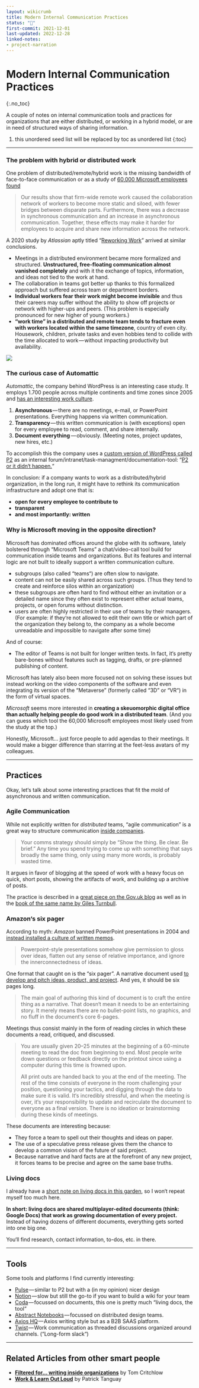 ```yaml
---
layout: wikicrumb 
title: Modern Internal Communication Practices
status: "🌿"
first-commit: 2021-12-01
last-updated: 2022-12-28
linked-notes:
- project-narration
---
```


# Modern Internal Communication Practices
{:.no_toc}

A couple of notes on internal communication tools and practices for organizations that are either distributed, or working in a hybrid model, or are in need of structured ways of sharing information.

1. this unordered seed list will be replaced by toc as unordered list
{:toc}

---

### The problem with hybrid or distributed work

One problem of distributed/remote/hybrid work is the missing bandwidth of face-to-face communication or as a study of [60,000 Microsoft employees found](https://www.nature.com/articles/s41562-021-01196-4)

> Our results show that firm-wide remote work caused the collaboration network of workers to become more static and siloed, with fewer bridges between disparate parts. Furthermore, there was a decrease in synchronous communication and an increase in asynchronous communication. Together, these effects may make it harder for employees to acquire and share new information across the network.

A 2020 study by *Atlassian* aptly titled “[Reworking Work](https://atlassianblog.wpengine.com/wp-content/uploads/2020/10/executive-summary_reworking-work_atlassian-and-paper-giant.pdf)” arrived at similar conclusions.

- Meetings in a distributed environment became more formalized and structured. **Unstructured, free-floating communication almost vanished completely** and with it the exchange of topics, information, and ideas not tied to the work at hand.
- The collaboration in teams got better up thanks to this formalized approach but suffered across team or department borders.
- **Individual workers fear their work might become invisible** and thus their careers may suffer without the ability to show off projects or network with higher-ups and peers. (This problem is especially pronounced for new higher of young workers.)
- **“work time” in a distributed and remote team tends to fracture even with workers located within the same timezone**, country of even city. Housework, children, private tasks and even hobbies tend to collide with the time allocated to work — without impacting productivity but availability.

![](/img/wiki/remote-timetable.png)

### The curious case of Automattic

*Automattic*, the company behind WordPress is an interesting case study. It employs 1.700 people across multiple continents and time zones since 2005 and [has an interesting work culture](https://techcrunch.com/2021/10/19/automattic-tc1-remote/).

1. **Asynchronous** — there are no meetings, e-mail, or PowerPoint presentations. Everything happens via written communication.
2. **Transparency** — this written communication is (with exceptions) open for every employee to read, comment, and share internally.
3. **Document everything**  — obviously. (Meeting notes, project updates, new hires, etc.)

To accomplish this the company uses a [custom version of WordPress called P2](https://wordpress.com/p2/) as an internal forum/intranet/task-managment/documentation-tool: “[P2 or it didn‘t happen.](https://stephyiu.com/2019/02/17/behind-the-scenes-culture-and-tools-of-remote-work-at-automattic/)“

In conclusion: if a company wants to work as a distributed/hybrid organization, in the long run, it might have to rethink its communication infrastructure and adopt one that is:
- **open for every employee to contribute to**
- **transparent**
- **and most importantly: written**

### Why is Microsoft moving in the opposite direction?

Microsoft has dominated offices around the globe with its software, lately bolstered through “Microsoft Teams” a chat/video-call tool build for communication inside teams and organizations. But its features and internal logic are not built to ideally support a written communication culture.

- subgroups (also called “teams“) are often slow to navigate.
- content can not be easily shared across such groups. (Thus they tend to create and reinforce silos within an organization)
- these subgroups are often hard to find without either an invitation or a detailed name since they often exist to represent either actual teams, projects, or open forums without distinction.
- users are often highly restricted in their use of teams by their managers. (For example: if they‘re not allowed to edit their own title or which part of the organization they belong to, the company as a whole become unreadable and impossible to navigate after some time)

And of course:

- The editor of Teams is not built for longer written texts. In fact, it‘s pretty bare-bones without features such as tagging, drafts, or pre-planned publishing of content.

Microsoft has lately also been more focused not on solving these issues but instead working on the video components of the software and even integrating its version of the “Metaverse” (formerly called “3D” or “VR“) in the form of virtual spaces.

*Microsoft* seems more interested in **creating a skeuomorphic digital office than actually helping people do good work in a distributed team**. (And you can guess which tool the 60,000 Microsoft employees most likely used from the study at the top.)

Honestly, Microsoft... just force people to add agendas to their meetings. It would make a bigger difference than starring at the feet-less avatars of my colleagues.

----

## Practices

Okay, let‘s talk about some interesting practices that fit the mold of asynchronous and written communication.

### Agile Communication

While not explicitly written for *distributed* teams, “agile communication” is a great way to structure communication [inside companies](https://defradigital.blog.gov.uk/a-guide-to-agile-communication/).

> Your comms strategy should simply be “Show the thing. Be clear. Be brief.” Any time you spend trying to come up with something that says broadly the same thing, only using many more words, is probably wasted time.

It argues in favor of blogging at the speed of work with a heavy focus on quick, short posts, showing the artifacts of work, and building up a archive of posts.

The practice is described in a [great piece on the Gov.uk blog](https://defradigital.blog.gov.uk/a-guide-to-agile-communication/) as well as in the [book of the same name by Giles Turnbull](https://agilecommshandbook.com/).

### Amazon‘s six pager

According to myth: *Amazon* banned PowerPoint presentations in 2004 and [instead installed a culture of written memos](https://www.businessinsider.com.au/jeff-bezos-email-against-powerpoint-presentations-2015-7).

> Powerpoint-style presentations somehow give permission to gloss over ideas, flatten out any sense of relative importance, and ignore the innerconnectedness of ideas.

One format that caught on is the “six pager”. A narrative document used [to develop and pitch ideas, product, and project](https://writingcooperative.com/the-anatomy-of-an-amazon-6-pager-fc79f31a41c9). And yes, it should be six pages long.

> The main goal of authoring this kind of document is to craft the entire thing as a narrative. That doesn‘t mean it needs to be an entertaining story. It merely means there are no bullet-point lists, no graphics, and no fluff in the document‘s core 6-pages.

Meetings thus consist mainly in the form of reading circles in which these documents a read, critiqued, and discussed.

> You are usually given 20–25 minutes at the beginning of a 60-minute meeting to read the doc from beginning to end. Most people write down questions or feedback directly on the printout since using a computer during this time is frowned upon.
> 
> All print outs are handed back to you at the end of the meeting. The rest of the time consists of everyone in the room challenging your position, questioning your tactics, and digging through the data to make sure it is valid. It‘s incredibly stressful, and when the meeting is over, it‘s your responsibility to update and recirculate the document to everyone as a final version. There is no ideation or brainstorming during these kinds of meetings.

These documents are interesting because:

- They force a team to spell out their thoughts and ideas on paper.
- The use of a speculative press release gives them the chance to develop a common vision of the future of said project.
- Because narrative and hard facts are at the forefront of any new project, it forces teams to be precise and agree on the same base truths.

### Living docs

I already have a [short note on living docs in this garden](https://johannesklingebiel.de/wiki/Better%20Work/04-Living%20Docs.html), so I won‘t repeat myself too much here.

**In short: living docs are shared multiplayer-edited documents (think: Google Docs) that work as growing documentation of every project.** Instead of having dozens of different documents, everything gets sorted into one big one.

You‘ll find research, contact information, to-dos, etc. in there.

----

## Tools

Some tools and platforms I find currently interesting:

- [Pulse](https://pulseasync.com/) — similar to P2 but with a (in my opinion) nicer design
- [Notion](https://www.notion.so/) — slow but still the go-to if you want to build a wiki for your team
- [Coda](https://coda.io/) — focussed on documents, this one is pretty much “living docs, the tool“
- [Abstract Notebooks](https://www.abstract.com/) — focussed on distributed design teams.
- [Axios HQ](https://www.axioshq.com/) — Axios writing style but as a B2B SAAS platform.
- [Twist](https://twist.com/) — Work communication as threaded discussions organized around channels. (“Long-form slack“)

----

## Related Articles from other smart people

- **[Filtered for... writing inside organizations](https://tomcritchlow.com/2020/05/27/filtered-for-org-writing/)** by Tom Critchlow 
- **[Work & Learn Out Loud](https://sentiers.media/work-and-learn-out-loud/)** by Patrick Tanguay